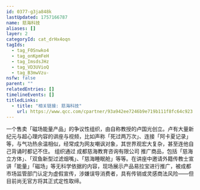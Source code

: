 ```yaml
---
id: 0377-g3ja848k
lastUpdated: 1757166787
name: 慈海科技
aliases: []
layer: 2
categoryId: cat_drHx4oqn
tagIds:
  - tag_F0Snwko4
  - tag_onKpmFeH
  - tag_ImsdsJHz
  - tag_VD3UVioQ
  - tag_B3mwVzu-
nsfw: false
parent: ""
relatedEntries: []
timelineEvents: []
titledLinks:
  - title: "相关链接: 慈海科技"
    url: https://www.qcc.com/cpartner/93a942ee7246b9e719b111f8fc64c923
---
```


一个售卖「磁场能量产品」的争议性组织，由自称教授的卢国光创立。卢有大量新纪元与超心理内容的讲座与视频，比如声称「死过两万次」、连接「阿卡夏记录」等，与气功热余温相似，经常成为网友嘲讽对象，其世界观宏大复杂，甚至连他自己背诵时都记不住。 组织通过 成都慈海教育咨询有限公司 推广商品，包括「慈海立方体」、「双鱼新型过滤烟嘴」、「慈海睡眠舱」等等。在讲座中邀请外籍传教士宣讲「能量」「磁场」等无科学依据的内容，现场展示产品易拉宝进行推广，被成都市场监管部门认定为虚假宣传，涉嫌误导消费者，具有传销或灵感商法风险——但目前尚无官方将其正式定性取缔。